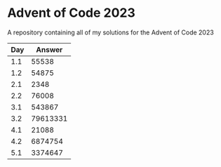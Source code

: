 # Advent of Code 2023

A repository containing all of my solutions for the Advent of Code 2023

| Day | Answer |
|-----|--------|
| 1.1 | 55538  |
| 1.2 | 54875  |
| 2.1 | 2348   |
| 2.2 | 76008  |
| 3.1 | 543867 |
| 3.2 | 79613331 |
| 4.1 | 21088 |
| 4.2 | 6874754 |
| 5.1 | 3374647 |